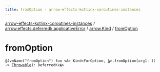 ```yaml
---
title: fromOption - arrow-effects-kotlinx-coroutines-instances
---
```


[arrow-effects-kotlinx-coroutines-instances](../../index.html) / [arrow.effects.deferredk.applicativeError](../index.html) / [arrow.Kind](index.html) / [fromOption](./from-option.html)

# fromOption

`@JvmName("fromOption") fun <A> Kind<ForOption, `[`A`](from-option.html#A)`>.fromOption(arg1: () -> `[`Throwable`](https://kotlinlang.org/api/latest/jvm/stdlib/kotlin/-throwable/index.html)`): DeferredK<`[`A`](from-option.html#A)`>`